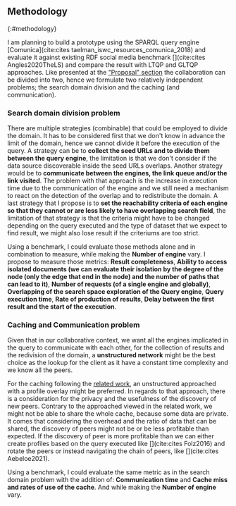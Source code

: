 ## Methodology
{:#methodology}

I am planning to build a prototype using the SPARQL query engine [Comunica](cite:cites taelman_iswc_resources_comunica_2018)
and evaluate it against existing RDF social media benchmark [](cite:cites Angles2020TheLS)
and compare the result with LTQP and GLTQP approaches.
Like presented at the ["Proposal" section](#proposal) the collaboration can be divided into two, hence we formulate two 
relatively independent problems; the search domain division and the caching (and communication).

### Search domain division problem
There are multiple strategies (combinable) that could be employed to divide the domain.
It has to be considered first that we don't know in advance the limit of the domain,
hence we cannot divide it before the execution of the query.
A strategy can be to **collect the seed URLs and to divide them between the query engine**,
the limitation is that we don't consider if the data source discoverable inside the seed URLs overlaps.
Another strategy would be to **communicate between the engines, the link queue and/or the link visited**. The
problem with that approach is the increase in execution time due to the communication of the engine and we still
need a mechanism to react on the detection of the overlap and to redistribute the domain.
A last strategy that I propose is to **set the reachability criteria of each engine so that they cannot or are less likely to have overlapping search field**, the limitation of that strategy is that the criteria might have to be 
changed depending on the query executed and the type of dataset that we expect to find result, 
we might also lose result if the criteriums are too strict.


Using a benchmark, I could evaluate those methods alone and in combination to measure, while making the **Number of engine** vary. 
I propose to measure those metrics:
**Result completeness**, 
**Ability to access isolated documents (we can evaluate their isolation by the degree of the node (only the edge that end in the node) and the number of paths that can lead to it)**,
**Number of requests (of a single engine and globally)**, 
**Overlapping of the search space exploration of the Query engine**,
 **Query execution time**, **Rate of production of results**, **Delay between the first result and the start of the execution**.

### Caching and Communication  problem
Given that in our collaborative context, we want all the engines implicated in the query 
to communicate with each other, for the collection of results and the redivision of the domain,
a **unstructured network** might be the best choice as the lookup for the client as it have a constant time complexity and we know all the peers.

For the caching following the [related work](#litterature_review), an unstructured approached with a profile overlay might be preferred.
In regards to that approach, there is a consideration for the privacy and the usefulness of the discovery of new peers.
Contrary to the approached viewed in the related work, we might not be able to share the whole cache, because some data are private. 
It comes that considering the overhead and the ratio of data that can be shared, the discovery of peers might not be or be less profitable than expected. 
If the discovery of peer is more profitable than we can either create profiles based on the query executed like [](cite:cites Folz2016)
and rotate the peers or instead navigating the chain of peers, like [](cite:cites Aebeloe2021).

Using a benchmark, I could evaluate the same metric as in the search domain problem with the addition of: **Communication time** and **Cache miss and rates of use of the cache**.
And while making the **Number of engine** vary.